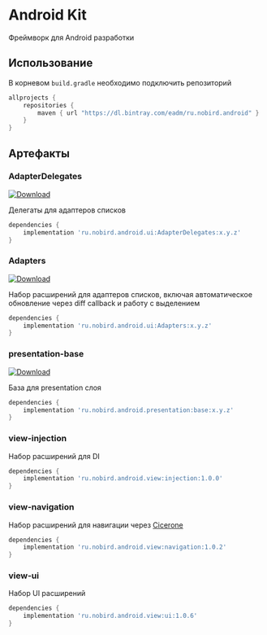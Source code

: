 # Android Kit
Фреймворк для Android разработки

## Использование

В корневом `build.gradle` необходимо подключить репозиторий
```groovy
allprojects {
    repositories {
        maven { url "https://dl.bintray.com/eadm/ru.nobird.android" }
    }
}
```

## Артефакты

### AdapterDelegates
[ ![Download](https://api.bintray.com/packages/eadm/ru.nobird.android/ru.nobird.android.ui.adapterdelegates/images/download.svg) ](https://bintray.com/eadm/ru.nobird.android/ru.nobird.android.ui.adapterdelegates/_latestVersion)

Делегаты для адаптеров списков

```groovy
dependencies {
    implementation 'ru.nobird.android.ui:AdapterDelegates:x.y.z'
}
```

### Adapters
[ ![Download](https://api.bintray.com/packages/eadm/ru.nobird.android/ru.nobird.android.ui.adapters/images/download.svg) ](https://bintray.com/eadm/ru.nobird.android/ru.nobird.android.ui.adapters/_latestVersion)

Набор расширений для адаптеров списков, включая автоматическое обновление через diff callback и работу с выделением

```groovy
dependencies {
    implementation 'ru.nobird.android.ui:Adapters:x.y.z'
}
```

### presentation-base
[ ![Download](https://api.bintray.com/packages/eadm/ru.nobird.android/ru.nobird.android.presentation/images/download.svg) ](https://bintray.com/eadm/ru.nobird.android/ru.nobird.android.presentation/_latestVersion)

База для presentation слоя

```groovy
dependencies {
    implementation 'ru.nobird.android.presentation:base:x.y.z'
}
```

### view-injection

Набор расширений для DI

```groovy
dependencies {
    implementation 'ru.nobird.android.view:injection:1.0.0'
}
```

### view-navigation

Набор расширений для навигации через [Cicerone](https://github.com/terrakok/Cicerone)

```groovy
dependencies {
    implementation 'ru.nobird.android.view:navigation:1.0.2'
}
```

### view-ui

Набор UI расширений

```groovy
dependencies {
    implementation 'ru.nobird.android.view:ui:1.0.6'
}
```